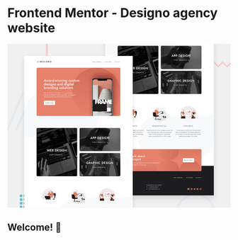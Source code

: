 # Frontend Mentor - Designo agency website

![Design preview for the Designo agency website coding challenge](./preview.jpg)

## Welcome! 👋
